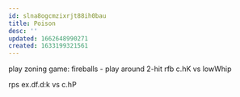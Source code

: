 ```yaml
---
id: slna8ogcmzixrjt88ih0bau
title: Poison
desc: ''
updated: 1662648990271
created: 1633199321561
---
```

play zoning game:
	fireballs - play around 2-hit rfb
	c.hK vs lowWhip
	
rps ex.df.d:k vs c.hP
